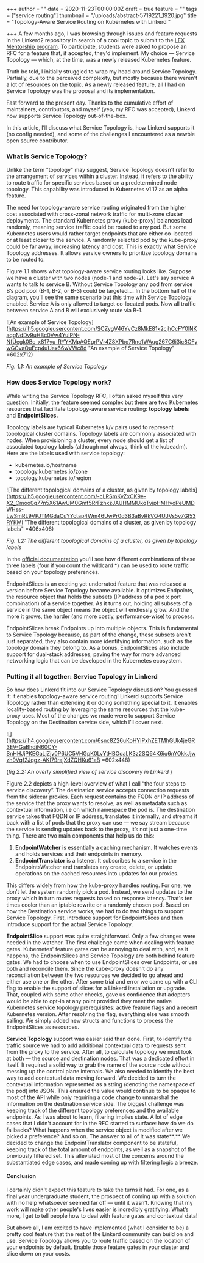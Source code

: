 +++
author = ""
date = 2020-11-23T00:00:00Z
draft = true
feature = ""
tags = ["service routing"]
thumbnail = "/uploads/abstract-5719221_1920.jpg"
title = "Topology-Aware Service Routing on Kubernetes with Linkerd "

+++
A few months ago, I was browsing through issues and feature requests in the Linkerd2 repository in search of a cool topic to submit to the [LFX Mentorship program](https://github.com/cncf/mentoring). To participate, students were asked to propose an RFC for a feature that, if accepted, they'd implement. My choice — Service Topology — which, at the time, was a newly released Kubernetes feature.

Truth be told, I initially struggled to wrap my head around Service Topology. Partially, due to the perceived complexity, but mostly because there weren't a lot of resources on the topic. As a newly released feature, all I had on Service Topology was the proposal and its implementation.

Fast forward to the present day. Thanks to the cumulative effort of maintainers, contributors, and myself (yep, my RFC was accepted), Linkerd now supports Service Topology out-of-the-box.

In this article, I’ll discuss what Service Topology is, how Linkerd supports it (no config needed), and some of the challenges I encountered as a newbie open source contributor.

### What is Service Topology?

Unlike the term "topology" may suggest, Service Topology doesn't refer to the arrangement of services within a cluster. Instead, it refers to the ability to route traffic for specific services based on a predetermined node topology. This capability was introduced in Kubernetes v1.17 as an alpha feature.

The need for topology-aware service routing originated from the higher cost associated with cross-zonal network traffic for multi-zone cluster deployments. The standard Kubernetes proxy (kube-proxy) balances load randomly, meaning service traffic could be routed to any pod. But some Kubernetes users would rather target endpoints that are either co-located or at least closer to the service. A randomly selected pod by the kube-proxy could be far away, increasing latency and cost. This is exactly what Service Topology addresses. It allows service owners to prioritize topology domains to be routed to.

Figure 1.1 shows what topology-aware service routing looks like. Suppose we have a cluster with two nodes (node-1 and node-2). Let's say service A wants to talk to service B. Without Service Topology any pod from service B’s pod pool (B-1, B-2, or B-3) could be targeted_._ In the bottom half of the diagram, you'll see the same scenario but this time with Service Topology enabled. Service A is only allowed to target co-located pods. Now all traffic between service A and B will exclusively route via B-1.

![An example of Service Topology](https://lh5.googleusercontent.com/SCZygV46YvCz8MkE81k2cjhCcFY0lNKaqgNdDv9uHBc0Vw4YuIPN-NfUegk0Bc_x817yu_RYYKMpAQEgrPVr4Z8XPbo7Rno1WAug267C6i3jc8OFywGCvaOuFcp4uUex66wVWc8d "An example of Service Topology" =602x712)

_Fig. 1.1: An example of Service Topology_

### How does Service Topology work?

While writing the Service Topology RFC, I often asked myself this very question. Initially, the feature seemed complex but there are two Kubernetes resources that facilitate topology-aware service routing: **topology** **labels** and **EndpointSlices.**

Topology labels are typical Kubernetes k/v pairs used to represent topological cluster domains. Topology labels are commonly associated with nodes. When provisioning a cluster, every node should get a list of associated topology labels (although not always, think of the kubeadm). Here are the labels used with service topology:

* kubernetes.io/hostname
* topology.kubernetes.io/zone
* topology.kubernetes.io/region

![The different topological domains of a cluster, as given by topology labels](https://lh5.googleusercontent.com/-cLRSmKvZxCK9e-X2_Cmoo0q77n5X61AwUM0Gmf5RrFzhxzJAUHMMUkqTvipHMHyoPeUMDWHss-LwSmRL9VPJTMGdaCuYYctap4Wm46UwPr0d3B3aBvRkVQ4UJVs5v7GI53RYKMi "The different topological domains of a cluster, as given by topology labels" =406x406)

_Fig. 1.2: The different topological domains of a cluster, as given by topology labels_

In the [official documentation](https://kubernetes.io/docs/concepts/services-networking/service-topology/#examples) you'll see how different combinations of these three labels (four if you count the wildcard *) can be used to route traffic based on your topology preferences.

EndpointSlices is an exciting yet underrated feature that was released a version before Service Topology became available. It optimizes Endpoints, the resource object that holds the subsets (IP address of a pod x port combination) of a service together. As it turns out, holding all subsets of a service in the same object means the object will endlessly grow. And the more it grows, the harder (and more costly, performance-wise) to process.

EndpointSlices break Endpoints up into multiple objects. This is fundamental to Service Topology because, as part of the change, these subsets aren't just separated, they also contain more identifying information, such as the topology domain they belong to. As a bonus, EndpointSlices also include support for dual-stack addresses, paving the way for more advanced networking logic that can be developed in the Kubernetes ecosystem.

### Putting it all together: Service Topology in Linkerd

So how does Linkerd fit into our Service Topology discussion? You guessed it: it enables topology-aware service routing! Linkerd supports Service Topology rather than extending it or doing something special to it. It enables locality-based routing by leveraging the same resources that the kube-proxy uses. Most of the changes we made were to support Service Topology on the Destination service side, which I’ll cover next.

![](https://lh4.googleusercontent.com/6snc8Z26uKoHYIPxhZETMhGUk4jeGR3EV-GaBhdjN60CY-SnHHJjPKEGaLjZjy0P6UC5VHGpK0LvYtHBOqaLK3z2SQ64K6iq6nYOkkJjwzh9Vqf2Jqgz-AKI79rajXdZQHKu61aB =602x448)

(_fig 2.2: An overly simplified view of service discovery in Linkerd_ )

Figure 2.2 depicts a high-level overview of what I call “the four steps to service discovery”. The destination service accepts connection requests from the sidecar proxies. Each request contains the FQDN or IP address of the service that the proxy wants to resolve, as well as metadata such as contextual information, i.e on which namespace the pod is. The destination service takes that FQDN or IP address, translates it internally, and streams it back with a list of pods that the proxy can use — we say stream because the service is sending updates back to the proxy, it’s not just a one-time thing. There are two main components that help us do this:

1. **EndpointWatcher** is essentially a caching mechanism. It watches events and holds services and their endpoints in memory.
2. **EndpointTranslator** is a listener. It subscribes to a service in the EndpointsWatcher and translates any create, delete, or update operations on the cached resources into updates for our proxies.

This differs widely from how the kube-proxy handles routing. For one, we don’t let the system randomly pick a pod. Instead, we send updates to the proxy which in turn routes requests based on response latency. That's ten times cooler than an iptable rewrite or a randomly chosen pod. Based on how the Destination service works, we had to do two things to support Service Topology. First, introduce support for EndpointSlices and then introduce support for the actual Service Topology.

**EndpointSlice** support was quite straightforward. Only a few changes were needed in the watcher. The first challenge came when dealing with feature gates. Kubernetes' feature gates can be annoying to deal with, and, as it happens, the EndpointSlices and Service Topology are both behind feature gates. We had to choose when to use EndpointSlices over Endpoints, or use both and reconcile them. Since the kube-proxy doesn't do any reconciliation between the two resources we decided to go ahead and either use one or the other. After some trial and error we came up with a CLI flag to enable the support of slices for a Linkerd installation or upgrade. That, coupled with some other checks, gave us confidence that adopters would be able to opt-in at any point provided they meet the native Kubernetes service topology prerequisites: active feature flags and a recent Kubernetes version. After resolving the flag, everything else was smooth sailing. We simply added new structs and functions to process the EndpointSlices as resources.

**Service Topology** support was easier said than done. First, to identify the traffic source we had to add additional contextual data to requests sent from the proxy to the service. After all, to calculate topology we must look at both — the source and destination nodes. That was a dedicated effort in itself. It required a solid way to grab the name of the source node without messing up the control plane internals. We also needed to identify the best way to add contextual data moving forward. We decided to turn the contextual information represented as a string (denoting the namespace of the pod) into JSON. This ensured the value would continue to be opaque to most of the API while only requiring a code change to unmarshal the information on the destination service side. The biggest challenge was keeping track of the different topology preferences and the available endpoints. As I was about to learn, filtering implies state. A lot of edge cases that I didn't account for in the RFC started to surface: how do we do fallbacks? What happens when the service object is modified after we picked a preference? And so on. The answer to all of it was state**.** We decided to change the EndpointTranslator component to be stateful, keeping track of the total amount of endpoints, as well as a snapshot of the previously filtered set. This alleviated most of the concerns around the substantiated edge cases, and made coming up with filtering logic a breeze.

#### Conclusion

I certainly didn't expect this feature to take the turns it had. For one, as a final year undergraduate student, the prospect of coming up with a solution with no help whatsoever seemed far off — until it wasn’t. Knowing that my work will make other people's lives easier is incredibly gratifying. What’s more, I get to tell people how to deal with feature gates and contextual data!

But above all, I am excited to have implemented (what I consider to be) a pretty cool feature that the rest of the Linkerd community can build on and use. Service Topology allows you to route traffic based on the location of your endpoints by default. Enable those feature gates in your cluster and slice down on your costs.